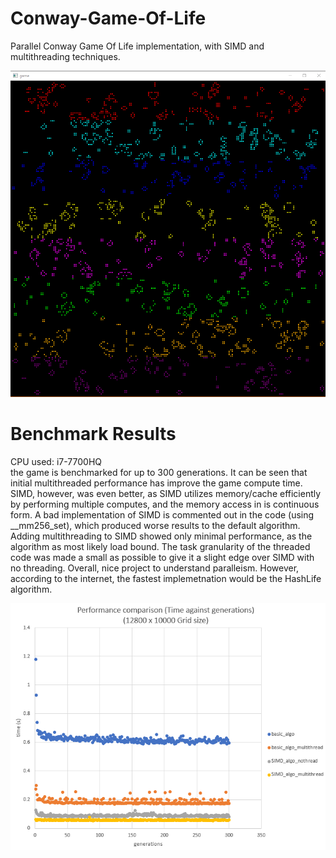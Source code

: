 # Conway-Game-Of-Life
Parallel Conway Game Of Life implementation, with SIMD and multithreading techniques.

<img src="GameOfLife/images/conway.png">

# Benchmark Results
CPU used: i7-7700HQ  
the game is benchmarked for up to 300 generations. It can be seen that initial multithreaded performance has improve the game compute time. SIMD, however, was even better, as SIMD utilizes memory/cache efficiently by performing multiple computes, and the memory access in is continuous form. A bad implementation of SIMD is commented out in the code (using __mm256_set), which produced worse results to the default algorithm. Adding multithreading to SIMD showed only minimal performance, as the algorithm as most likely load bound. The task granularity of the threaded code was made a small as possible to give it a slight edge over SIMD with no threading. Overall, nice project to understand paralleism. However, according to the internet, the fastest implemetnation would be the HashLife algorithm.
  
<img src="GameOfLife/images/benchmark.png">
